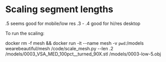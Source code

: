 Scaling segment lengths
=======================

.5      seems good for mobile/low res
.3 - .4 good for hi/res desktop

To run the scaling:

docker rm -f mesh && docker run -it --name mesh -v `pwd`:/models wearebeautiful/mesh /code/scale_mesh.py --len .2 /models/0003_VSA_MED_100pct__turned_90X.stl /models/0003-low-5.obj
